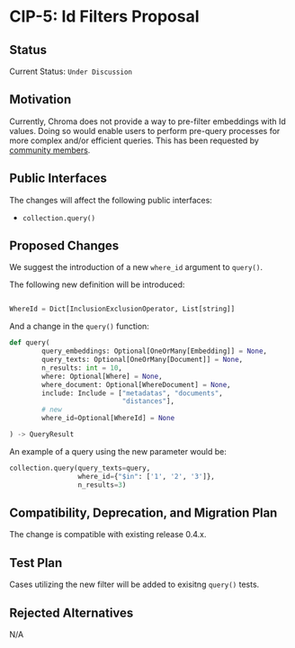 # CIP-5: Id Filters Proposal

## Status

Current Status: `Under Discussion`

## **Motivation**

Currently, Chroma does not provide a way to pre-filter embeddings with Id values. Doing so would enable users to perform pre-query processes for more complex and/or efficient queries. This has been requested by [community members](https://discord.com/channels/1073293645303795742/1074711446589542552/1088185430035411006).

## **Public Interfaces**

The changes will affect the following public interfaces:

- `collection.query()`

## **Proposed Changes**

We suggest the introduction of a new `where_id` argument to `query()`.

The following new definition will be introduced:

```python

WhereId = Dict[InclusionExclusionOperator, List[string]]

```

And a change in the `query()` function:

```python
def query(
        query_embeddings: Optional[OneOrMany[Embedding]] = None,
        query_texts: Optional[OneOrMany[Document]] = None,
        n_results: int = 10,
        where: Optional[Where] = None,
        where_document: Optional[WhereDocument] = None,
        include: Include = ["metadatas", "documents",
                            "distances"],
        # new
        where_id=Optional[WhereId] = None

) -> QueryResult
```

An example of a query using the new parameter would be:

```python
collection.query(query_texts=query,
                 where_id={"$in": ['1', '2', '3']},
                 n_results=3)
```

## **Compatibility, Deprecation, and Migration Plan**

The change is compatible with existing release 0.4.x.

## **Test Plan**

Cases utilizing the new filter will be added to exisitng `query()` tests.

## **Rejected Alternatives**

N/A
